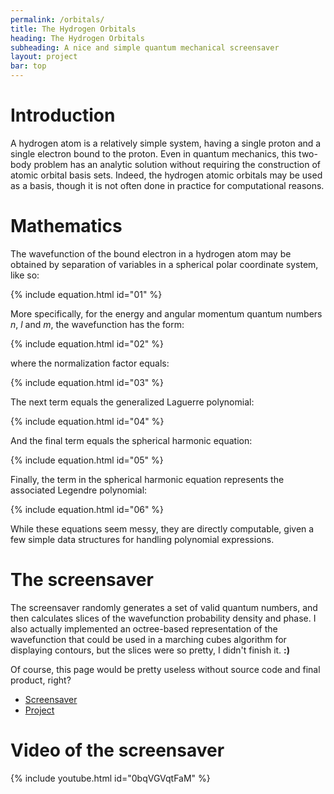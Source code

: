 ```yaml
---
permalink: /orbitals/
title: The Hydrogen Orbitals
heading: The Hydrogen Orbitals
subheading: A nice and simple quantum mechanical screensaver
layout: project
bar: top
---
```


# Introduction

A hydrogen atom is a relatively simple system, having a single proton and
a single electron bound to the proton. Even in quantum mechanics, this
two-body problem has an analytic solution without requiring the construction
of atomic orbital basis sets. Indeed, the hydrogen atomic orbitals may be
used as a basis, though it is not often done in practice for computational
reasons.

# Mathematics

The wavefunction of the bound electron in a hydrogen atom may be obtained by
separation of variables in a spherical polar coordinate system, like so:

{% include equation.html id="01" %}

More specifically, for the energy and angular momentum quantum numbers
_n_, _l_ and _m_, the wavefunction has the form:

{% include equation.html id="02" %}

where the normalization factor equals:

{% include equation.html id="03" %}

The next term equals the generalized Laguerre polynomial:

{% include equation.html id="04" %}

And the final term equals the spherical harmonic equation:

{% include equation.html id="05" %}

Finally, the term in the spherical harmonic equation represents the
associated Legendre polynomial:

{% include equation.html id="06" %}

While these equations seem messy, they are directly computable, given a few
simple data structures for handling polynomial expressions.

# The screensaver

The screensaver randomly generates a set of valid quantum numbers, and then
calculates slices of the wavefunction probability density and phase. I also
actually implemented an octree-based representation of the wavefunction
that could be used in a marching cubes algorithm for displaying contours,
but the slices were so pretty, I didn't finish it. **:)**

Of course, this page would be pretty useless without source code and final
product, right?

 * [Screensaver]({{site.db}}orbitals/OrbitalScreenSaver-20131102.saver.zip)
 * [Project]({{site.db}}orbitals/OrbitalScreenSaver-20131102.xcarchive.zip)

# Video of the screensaver

{% include youtube.html id="0bqVGVqtFaM" %}

